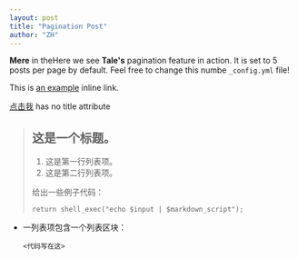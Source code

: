 ```yaml
---
layout: post
title: "Pagination Post"
author: "ZH"
---
```

**Mere** in theHere we see **Tale's** pagination feature in action. It is set to 5 posts per page by default. Feel free to change this numbe `_config.yml` file!

This is [an example](http://example.com/ "Title") inline link.

[点击我](http://example.net/) has no title attribute



     

> ## 这是一个标题。
> 
> 1.   这是第一行列表项。
> 2.   这是第二行列表项。
> 
> 给出一些例子代码：
> 
>     return shell_exec("echo $input | $markdown_script");


*   一列表项包含一个列表区块：

        <代码写在这>
        
        
        
        
        
        
